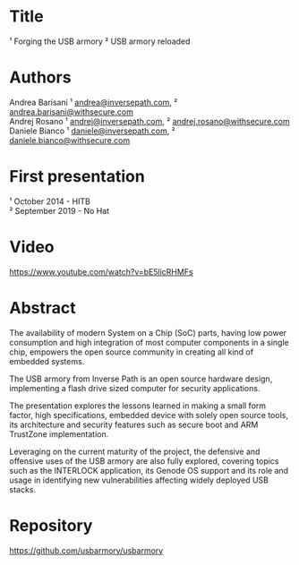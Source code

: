 Title
=====

¹ Forging the USB armory
² USB armory reloaded

Authors
=======

Andrea Barisani ¹ <andrea@inversepath.com>,  ² <andrea.barisani@withsecure.com>  
Andrej Rosano   ¹ <andrej@inversepath.com>,  ² <andrej.rosano@withsecure.com>  
Daniele Bianco  ¹ <daniele@inversepath.com>, ² <daniele.bianco@withsecure.com>  

First presentation
==================

¹ October 2014 - HITB  
² September 2019 - No Hat

Video
=====

https://www.youtube.com/watch?v=bE5licRHMFs

Abstract
========

The availability of modern System on a Chip (SoC) parts, having low power
consumption and high integration of most computer components in a single chip,
empowers the open source community in creating all kind of embedded systems.

The USB armory from Inverse Path is an open source hardware design,
implementing a flash drive sized computer for security applications.

The presentation explores the lessons learned in making a small form factor,
high specifications, embedded device with solely open source tools, its
architecture and security features such as secure boot and ARM TrustZone
implementation.

Leveraging on the current maturity of the project, the defensive and offensive
uses of the USB armory are also fully explored, covering topics such as the
INTERLOCK application, its Genode OS support and its role and usage in
identifying new vulnerabilities affecting widely deployed USB stacks.

Repository
==========

https://github.com/usbarmory/usbarmory
